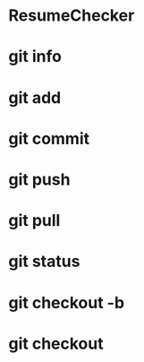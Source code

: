 # ResumeChecker



# git info


# git add
# git commit

# git push
# git pull

# git status

# git checkout -b
# git checkout